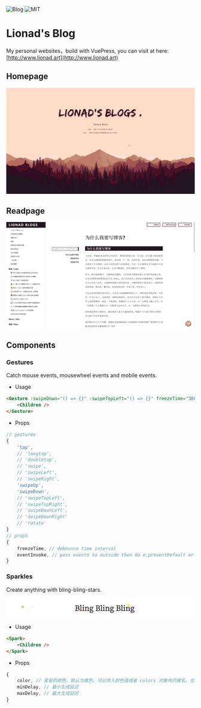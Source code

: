 ![Blog](https://img.shields.io/badge/Lionad--Guirotar-Blog-blueviolet)
![MIT](https://img.shields.io/badge/License-MIT-blue)

# Lionad's Blog

My personal websites，build with VuePress, you can visit at here: [http://www.lionad.art](http://www.lionad.art)

## Homepage

![Homepage](./blogs/.vuepress/public/mgear/image/gists/2020-05-28-02-38-22_1920.gif)

## Readpage

![Homepage](./blogs/.vuepress/public/mgear/assets/browser_AglRWSCUjO.png)

## Components

### Gestures

Catch mouse events, mousewheel events and mobile events.

* Usage

```HTML
<Gesture :swipeDown="() => {}" :swipeTopLeft="() => {}" freezeTime="300">
    <Children />
</Gesture>
```

* Props

```js
// gestures
{
    'tap',
    // 'longtap',
    // 'doubletap',
    // 'swipe',
    // 'swipeLeft',
    // 'swipeRight',
    'swipeUp',
    'swipeDown',
    // 'swipeTopLeft',
    // 'swipeTopRight',
    // 'swipeDownLeft',
    // 'swipeDownRight'
    // 'rotate'
}
// props
{
    freezeTime, // debounce time interval
    eventInvoke, // pass events to outside then do e.preventDefault or e.stopPropagation
}
```

### Sparkles

Create anything with bling-bling-stars.

![Homepage](./blogs/.vuepress/public/mgear/assets/bling.gif)

* Usage

```HTML
<Spark>
    <Children />
</Spark>
```

* Props

```js
{
    color, // 星星的颜色，默认为黄色，可以传入颜色值或者 colors 对象内的键名，也支持直接传入数组
    minDelay, // 最小生成延迟
    maxDelay, // 最大生成延迟
}
```